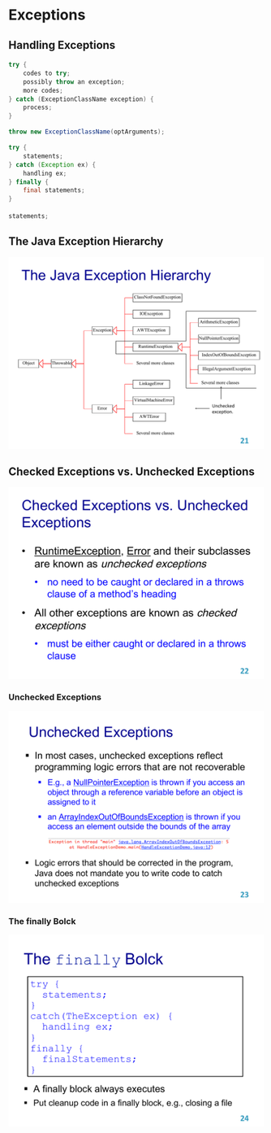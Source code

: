 
# Exceptions

## Handling Exceptions

```java
try {
	codes to try;
	possibly throw an exception;
	more codes;
} catch (ExceptionClassName exception) {
	process;
}
```

```java
throw new ExceptionClassName(optArguments);
```

```java
try {
	statements;
} catch (Exception ex) {
	handling ex;
} finally {
	final statements;
}

statements;
```

## The Java Exception Hierarchy

![](assets/yihong-ExceptionHandling-21.png)

## Checked Exceptions vs. Unchecked Exceptions

![](assets/yihong-ExceptionHandling-22.png)

### Unchecked Exceptions

![](assets/yihong-ExceptionHandling-23.png)

### The finally Bolck

![](assets/yihong-ExceptionHandling-24.png)

